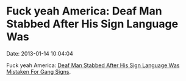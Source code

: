Fuck yeah America: Deaf Man Stabbed After His Sign Language Was
===============================================================

Date: 2013-01-14 10:04:04

Fuck yeah America: [Deaf Man Stabbed After His Sign Language Was
Mistaken For Gang
Signs](http://charlotte.cbslocal.com/2013/01/11/police-deaf-man-stabbed-after-his-sign-language-was-mistake-for-gang-signs).
